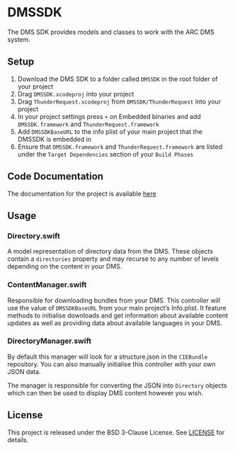 # DMSSDK

The DMS SDK provides models and classes to work with the ARC DMS system.

## Setup
1. Download the DMS SDK to a folder called `DMSSDK` in the root folder of your project
2. Drag `DMSSDK.xcodeproj` into your project
3. Drag `ThunderRequest.xcodeproj` from `DMSSDK/ThunderRequest` into your project
4. In your project settings press `+` on Embedded binaries and add `DMSSDK.framework` and `ThunderRequest.framework`
5. Add `DMSSDKBaseURL` to the info plist of your main project that the DMSSDK is embedded in
6. Ensure that `DMSSDK.framework` and `ThunderRequest.framework` are listed under the `Target Dependencies` section of your `Build Phases`

## Code Documentation
The documentation for the project is available [here](https://americanredcross.github.io/dmssdk-ios-framework/)

## Usage

### Directory.swift

A model representation of directory data from the DMS. These objects contain a `directories` property and may recurse to any number of levels depending on the content in your DMS.

### ContentManager.swift

Responsible for downloading bundles from your DMS. This controller will use the value of `DMSSDKBaseURL` from your main project’s Info.plist. It feature methods to initialise downloads and get information about available content updates as well as providing data about available languages in your DMS.

### DirectoryManager.swift

By default this manager will look for a structure.json in the `CIEBundle` repository. You can also manually initialise this controller with your own JSON data.

The manager is responsible for converting the JSON into `Directory` objects which can then be used to display DMS content however you wish.

## License
This project is released under the BSD 3-Clause License. See [LICENSE](LICENSE) for details.
